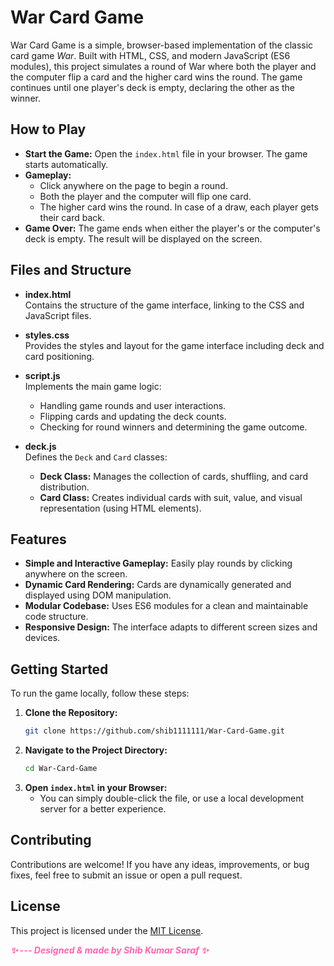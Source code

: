 # War Card Game

War Card Game is a simple, browser-based implementation of the classic card game *War*. Built with HTML, CSS, and modern JavaScript (ES6 modules), this project simulates a round of War where both the player and the computer flip a card and the higher card wins the round. The game continues until one player's deck is empty, declaring the other as the winner.

## How to Play

- **Start the Game:** Open the `index.html` file in your browser. The game starts automatically.
- **Gameplay:** 
  - Click anywhere on the page to begin a round.
  - Both the player and the computer will flip one card.
  - The higher card wins the round. In case of a draw, each player gets their card back.
- **Game Over:** The game ends when either the player's or the computer's deck is empty. The result will be displayed on the screen.

## Files and Structure

- **index.html**  
  Contains the structure of the game interface, linking to the CSS and JavaScript files.

- **styles.css**  
  Provides the styles and layout for the game interface including deck and card positioning.

- **script.js**  
  Implements the main game logic:
  - Handling game rounds and user interactions.
  - Flipping cards and updating the deck counts.
  - Checking for round winners and determining the game outcome.

- **deck.js**  
  Defines the `Deck` and `Card` classes:
  - **Deck Class:** Manages the collection of cards, shuffling, and card distribution.
  - **Card Class:** Creates individual cards with suit, value, and visual representation (using HTML elements).

## Features

- **Simple and Interactive Gameplay:** Easily play rounds by clicking anywhere on the screen.
- **Dynamic Card Rendering:** Cards are dynamically generated and displayed using DOM manipulation.
- **Modular Codebase:** Uses ES6 modules for a clean and maintainable code structure.
- **Responsive Design:** The interface adapts to different screen sizes and devices.

## Getting Started

To run the game locally, follow these steps:

1. **Clone the Repository:**
   ```bash
   git clone https://github.com/shib1111111/War-Card-Game.git
   ```
2. **Navigate to the Project Directory:**
   ```bash
   cd War-Card-Game
   ```
3. **Open `index.html` in your Browser:**
   - You can simply double-click the file, or use a local development server for a better experience.

## Contributing

Contributions are welcome! If you have any ideas, improvements, or bug fixes, feel free to submit an issue or open a pull request.

## License

This project is licensed under the [MIT License](LICENSE).

<em style="color: #ff66b2; font-weight: bold;">✨ --- Designed & made by Shib Kumar Saraf ✨</em>
